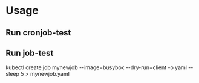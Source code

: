 # Usage

## Run cronjob-test

## Run job-test
kubectl create job mynewjob --image=busybox --dry-run=client -o yaml -- sleep 5 > mynewjob.yaml

